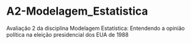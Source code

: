 # A2-Modelagem_Estatistica
 Avaliação 2 da disciplina Modelagem Estatística: Entendendo a opinião política na eleição presidencial dos EUA de 1988
